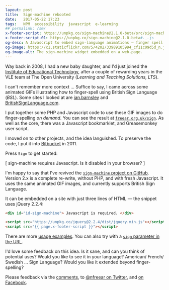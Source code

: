 ```yaml
---
layout: post
title:  Sign-machine rebooted
date:   2017-05-22 17:23
tags:   NPM  accessibility  javascript  e-learning
## permalink: /sm/
x-footer-script: https://unpkg.co/sign-machine@2.1.0-beta/src/sign-machine.js
x-footer-script-01: https://unpkg.co/sign-machine@2.1.0-beta#._.js
og-desc: A Javascript to embed sign-language animations — finger spell your text. Currently it supports British Sign Language.
og-image: https://c1.staticflickr.com/5/4202/33989105994_cf11c09d5d_n.jpg
og-image-alt: The sign-machine widget embedded on a web-page.
---
```



Way back in 2008, I had a new baby daughter, and I'd just joined the
[Institute of Educational Technology][iet], after a couple of rewarding years in
the VLE team at The Open University (_Learning and Teaching Solutions, LTS_).

I can't remember more context ... Suffice to say, I came across some animated GIFs
illustrating how to finger-spell using British Sign Language (_BSL_).
Some sites I looked at are [ian.barnsley][ar-jas-a] and [BritishSignLanguage.com][ar-brit-a].

I put together some PHP and Javascript code to use these GIF images to do finger-spelling _on demand_.
You can see the result at [`freear.org.uk/sign`][php].
As well as the core, there was a Javascript bookmarklet, and Greasemonkey user script.

I moved on to other projects, and the idea languished.
To preserve the code, I put it into [Bitbucket][] in 2011.

Press `Sign` to get started:

<div
  id="id-sign-machine"
  data-sign-machine='{ "initial": "Hi. I&apos;m sign-machine.", "dev": 0 }'
  >[ sign-machine requires Javascript. Is it disabled in your browser? ]</div>


I'm happy to say that I've revived the [`sign-machine` project on GitHub][gh].
Version 2.x is a complete re-write, without PHP, and with fresh Javascript.
It uses the same animated GIF images, and currently supports British Sign Language.

It can be embedded on a site with just three lines of HTML — the snippet uses jQuery 2.2.4:


```html
<div id="id-sign-machine"> Javascript is required. </div>

<script src="https://unpkg.co/jquery@2.2.4/dist/jquery.min.js"></script>
<script src="{{ page.x-footer-script }}"></script>
```

There are more [usage examples][usage].
You can also try with a [`sign` parameter in the URL][query].

I'd love some feedback on this idea.
Is it sane, and can you think of potential uses?
Would you like to see it in your language?
American/ French/ Swedish ... Sign Language?
Would you like it extended beyond finger-spelling?


Please feedback via the [comments](#comments), to [@nfreear on Twitter][], and [on Facebook][].


[query]: ./sign-machine.html?sign=Good%20evening.

[iet]: http://iet.open.ac.uk "Institute of Educational Technology, The Open University."
[php]: http://freear.org.uk/sign/?text=Hello%21
[gh]: https://github.com/nfreear/sign-machine
[usage]: https://github.com/nfreear/sign-machine#usage
[legacy]: https://github.com/nfreear/sign-machine/tree/master
[Bitbucket]: https://bitbucket.org/nfreear/sign-machine
[@nfreear on Twitter]: https://twitter.com/nfreear
[on Facebook]: https://facebook.com/nickfreear

[jas-email-1]: jbarnsley_uk@hotmail.com
[jas-email-2]: Jas@foot-print.demon.co.uk
[ar-jas-ind]: http://web.archive.org/web/20081026154327/http://homepage.ntlworld.com:80/ian.barnsley/bslsite/bslindex.html
[ar-jas-a]: http://web.archive.org/web/20081026154317/http://homepage.ntlworld.com/ian.barnsley/bslsite/a.html
  "Animated GIF, BSL signed 'A', Ian Barnsley, c.2008."
[ar-brit-ind]: http://web.archive.org/web/20081204101007/http://britishsignlanguage.com/
[ar-brit-a]: http://web.archive.org/web/20081226024433/http://www.britishsignlanguage.com:80/words/index.php?id=3
  "BSL signed 'A', BritishSignLanguage.com, c.2008."

[End]: //
